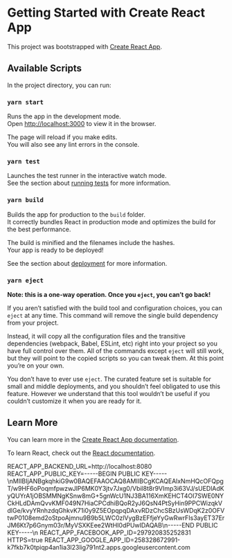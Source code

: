 # Getting Started with Create React App

This project was bootstrapped with [Create React App](https://github.com/facebook/create-react-app).

## Available Scripts

In the project directory, you can run:

### `yarn start`

Runs the app in the development mode.\
Open [http://localhost:3000](http://localhost:3000) to view it in the browser.

The page will reload if you make edits.\
You will also see any lint errors in the console.

### `yarn test`

Launches the test runner in the interactive watch mode.\
See the section about [running tests](https://facebook.github.io/create-react-app/docs/running-tests) for more information.

### `yarn build`

Builds the app for production to the `build` folder.\
It correctly bundles React in production mode and optimizes the build for the best performance.

The build is minified and the filenames include the hashes.\
Your app is ready to be deployed!

See the section about [deployment](https://facebook.github.io/create-react-app/docs/deployment) for more information.

### `yarn eject`

**Note: this is a one-way operation. Once you `eject`, you can’t go back!**

If you aren’t satisfied with the build tool and configuration choices, you can `eject` at any time. This command will remove the single build dependency from your project.

Instead, it will copy all the configuration files and the transitive dependencies (webpack, Babel, ESLint, etc) right into your project so you have full control over them. All of the commands except `eject` will still work, but they will point to the copied scripts so you can tweak them. At this point you’re on your own.

You don’t have to ever use `eject`. The curated feature set is suitable for small and middle deployments, and you shouldn’t feel obligated to use this feature. However we understand that this tool wouldn’t be useful if you couldn’t customize it when you are ready for it.

## Learn More

You can learn more in the [Create React App documentation](https://facebook.github.io/create-react-app/docs/getting-started).

To learn React, check out the [React documentation](https://reactjs.org/).

REACT_APP_BACKEND_URL=http://localhost:8080
REACT_APP_PUBLIC_KEY=-----BEGIN PUBLIC KEY-----\nMIIBIjANBgkqhkiG9w0BAQEFAAOCAQ8AMIIBCgKCAQEAlxNmHQcOFQpgT/w9HF6oPoqmfpwzwJlP6MK0Y3jtv7Jxg0/Vbil8t8r9VImp3i63VJ/sUEDlAdKyQUYrA1jOBSMMNgKSnw8mG+5gnWcU1NJ3BA116XmKEHCT4OI7SWE0NYCkHLdDAmQvvKMF049N7HiaCPCdhiBQoR2yJ6QsN4PtSyHin9PPCWizqkVdlGe/kvyYRnhzdqGhkvK71i0y9Z5EOpqpqDAxvRDzChcSBzUsWDqK2z0OFVtwP0108emd2oStpoAjmnu9B9b5LWC0zlVygBzEFfjeYyGwRwrFIs3ayET37ErJM6Kt7p6Gnym03r/MyVSXKEee2WtHI0dPUwIDAQAB\n-----END PUBLIC KEY-----\n
REACT_APP_FACEBOOK_APP_ID=297920835252831
HTTPS=true
REACT_APP_GOOGLE_APP_ID=258328672991-k7fkb7k0tpiqp4an1ia3l23lig791nt2.apps.googleusercontent.com